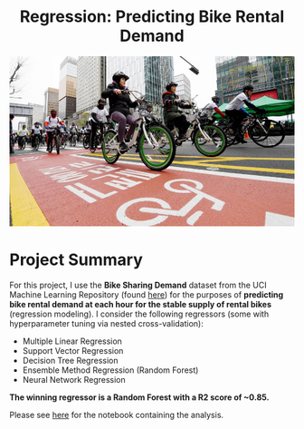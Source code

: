 <h1 align="center">Regression: Predicting Bike Rental Demand</h1>
<p align="center"><img src="https://github.com/three14consulting/Python/blob/main/Seoul_Bike_Rental/images/seoul_bikes.jpg?raw=true" height="300"></p>

# <a id='0.0'> Project Summary</a>

For this project, I use the **Bike Sharing Demand** dataset from the UCI Machine Learning Repository (found [here](https://archive.ics.uci.edu/ml/datasets/Seoul+Bike+Sharing+Demand)) for the purposes of **predicting bike rental demand at each hour for the stable supply of rental bikes** (regression modeling). I consider the following regressors (some with hyperparameter tuning via nested cross-validation):

* Multiple Linear Regression
* Support Vector Regression
* Decision Tree Regression
* Ensemble Method Regression (Random Forest)
* Neural Network Regression

**The winning regressor is a Random Forest with a R2 score of ~0.85.**

Please see [here](https://github.com/three14consulting/Python/blob/main/Seoul_Bike_Rental/Seoul_Bike_Rental.ipynb) for the notebook containing the analysis.